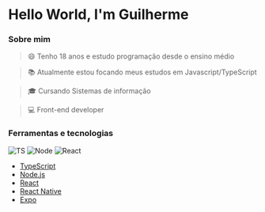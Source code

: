 # Hello World, I'm Guilherme

### Sobre mim

> 😄 Tenho 18 anos e estudo programação desde o ensino médio

> :books: Atualmente estou focando meus estudos em Javascript/TypeScript

> :mortar_board: Cursando Sistemas de informação

> :computer: Front-end developer

### Ferramentas e tecnologias

![TS](https://camo.githubusercontent.com/f4210f664c02dc2316f2a5ff7b76fd6d68f9b94b/68747470733a2f2f696d672e69636f6e73382e636f6d2f636f6c6f722f31782f747970657363726970742e706e67)
![Node](https://camo.githubusercontent.com/c573b08d98c7ec586b79bd2a23e55e7ce9ae3dc3/68747470733a2f2f696d672e69636f6e73382e636f6d2f636f6c6f722f31782f6e6f64656a732e706e67)
![React](https://camo.githubusercontent.com/9f4490666b49daaca077c299782231ed66dd94d1/68747470733a2f2f696d672e69636f6e73382e636f6d2f706c6173746963696e652f302e35782f72656163742e706e67)

- [TypeScript](https://www.typescriptlang.org/)
- [Node.js](https://nodejs.org/en/)
- [React](https://reactjs.org)
- [React Native](https://facebook.github.io/react-native/)
- [Expo](https://expo.io/)
